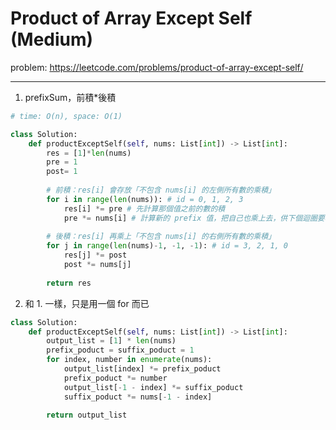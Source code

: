 Product of Array Except Self (Medium)
===

problem: https://leetcode.com/problems/product-of-array-except-self/

---

1. prefixSum，前積*後積
```python
# time: O(n), space: O(1)

class Solution:
    def productExceptSelf(self, nums: List[int]) -> List[int]:
        res = [1]*len(nums)
        pre = 1
        post= 1
        
        # 前積：res[i] 會存放「不包含 nums[i] 的左側所有數的乘積」
        for i in range(len(nums)): # id = 0, 1, 2, 3
            res[i] *= pre # 先計算那個值之前的數的積
            pre *= nums[i] # 計算新的 prefix 值，把自己也乘上去，供下個迴圈要相乘用
        
        # 後積：res[i] 再乘上「不包含 nums[i] 的右側所有數的乘積」
        for j in range(len(nums)-1, -1, -1): # id = 3, 2, 1, 0
            res[j] *= post
            post *= nums[j]
        
        return res
```

2. 和 1. 一樣，只是用一個 for 而已
```python
class Solution:
    def productExceptSelf(self, nums: List[int]) -> List[int]:
        output_list = [1] * len(nums)
        prefix_poduct = suffix_poduct = 1
        for index, number in enumerate(nums):
            output_list[index] *= prefix_poduct
            prefix_poduct *= number
            output_list[-1 - index] *= suffix_poduct
            suffix_poduct *= nums[-1 - index]

        return output_list
```
